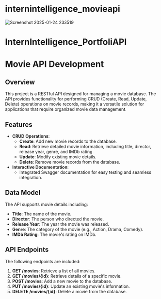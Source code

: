 # internintelligence_movieapi


![Screenshot 2025-01-24 233519](https://github.com/user-attachments/assets/e2fcceca-0030-48e3-a272-c2257a2c6130)


# InternIntelligence_PortfoliAPI
# Movie API Development

## Overview
This project is a RESTful API designed for managing a movie database. The API provides functionality for performing CRUD (Create, Read, Update, Delete) operations on movie records, making it a versatile solution for applications that require organized movie data management.

## Features
- **CRUD Operations**:
  - **Create**: Add new movie records to the database.
  - **Read**: Retrieve detailed movie information, including title, director, release year, genre, and IMDb rating.
  - **Update**: Modify existing movie details.
  - **Delete**: Remove movie records from the database.
- **Interactive Documentation**:
  - Integrated Swagger documentation for easy testing and seamless integration.

## Data Model
The API supports movie details including:
- **Title**: The name of the movie.
- **Director**: The person who directed the movie.
- **Release Year**: The year the movie was released.
- **Genre**: The category of the movie (e.g., Action, Drama, Comedy).
- **IMDb Rating**: The movie's rating on IMDb.

## API Endpoints
The following endpoints are included:
1. **GET /movies**: Retrieve a list of all movies.
2. **GET /movies/{id}**: Retrieve details of a specific movie.
3. **POST /movies**: Add a new movie to the database.
4. **PUT /movies/{id}**: Update an existing movie's information.
5. **DELETE /movies/{id}**: Delete a movie from the database.
